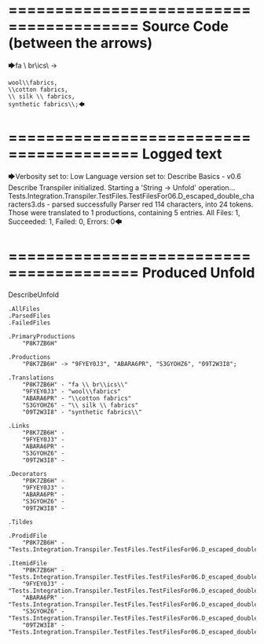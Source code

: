========================================
Source Code (between the arrows)
========================================

🡆fa \\ br\\ics\\ ->

    wool\\fabrics,
    \\cotton fabrics,
    \\ silk \\ fabrics,
    synthetic fabrics\\;🡄

========================================
Logged text
========================================

🡆Verbosity set to: Low
Language version set to: Describe Basics - v0.6
Describe Transpiler initialized.
Starting a 'String -> Unfold' operation...
Tests.Integration.Transpiler.TestFiles.TestFilesFor06.D_escaped_double_characters3.ds - parsed successfully
Parser red 114 characters, into 24 tokens.
Those were translated to 1 productions, containing 5 entries.
All Files: 1, Succeeded: 1, Failed: 0, Errors: 0🡄

========================================
Produced Unfold
========================================

DescribeUnfold

    .AllFiles
    .ParsedFiles
    .FailedFiles

    .PrimaryProductions
        "P8K7ZB6H" 

    .Productions
        "P8K7ZB6H" -> "9FYEY0J3", "ABARA6PR", "S3GYOHZ6", "09T2W3I8";

    .Translations
        "P8K7ZB6H" - "fa \\ br\\ics\\"
        "9FYEY0J3" - "wool\\fabrics"
        "ABARA6PR" - "\\cotton fabrics"
        "S3GYOHZ6" - "\\ silk \\ fabrics"
        "09T2W3I8" - "synthetic fabrics\\"

    .Links
        "P8K7ZB6H" - 
        "9FYEY0J3" - 
        "ABARA6PR" - 
        "S3GYOHZ6" - 
        "09T2W3I8" - 

    .Decorators
        "P8K7ZB6H" - 
        "9FYEY0J3" - 
        "ABARA6PR" - 
        "S3GYOHZ6" - 
        "09T2W3I8" - 

    .Tildes

    .ProdidFile
        "P8K7ZB6H" - "Tests.Integration.Transpiler.TestFiles.TestFilesFor06.D_escaped_double_characters3.ds"

    .ItemidFile
        "P8K7ZB6H" - "Tests.Integration.Transpiler.TestFiles.TestFilesFor06.D_escaped_double_characters3.ds"
        "9FYEY0J3" - "Tests.Integration.Transpiler.TestFiles.TestFilesFor06.D_escaped_double_characters3.ds"
        "ABARA6PR" - "Tests.Integration.Transpiler.TestFiles.TestFilesFor06.D_escaped_double_characters3.ds"
        "S3GYOHZ6" - "Tests.Integration.Transpiler.TestFiles.TestFilesFor06.D_escaped_double_characters3.ds"
        "09T2W3I8" - "Tests.Integration.Transpiler.TestFiles.TestFilesFor06.D_escaped_double_characters3.ds"

